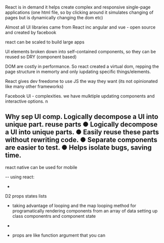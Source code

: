 React is in demand 
it helps create complex and responsive single-page applications (one html file, so by clicking around it simulates changing of pages but is dynamically changing the dom etc)

Almost all UI libraries came from React inc angular and vue - open source and created by facebook

react can be scaled to build large apps

UI elements broken down into self-contained components, so they can be reused so DRY (component based)

DOM are costly in performance. So react created a virtual dom, repping the page structure in memorty and only iupdating specific things/elements.

React gives dev freedome to use JS the way they want (its not opinionated like many other frameworks)

Facebook UI - complexities. we have mulktiple updating components and interactive options. n

Why sep UI comp. Logically decompose a UI into unique part. reuse parts
● Logically decompose a UI into unique parts.
● Easily reuse these parts without rewriting code.
● Separate components are easier to test.
● Helps isolate bugs, saving time.
-
react native can be used for mobile

--
using react:

- 

D2 
props
states
lists
- taking advantage of looping and the map looping method for programatically rendering components from an array of data
setting up class componentrs and component state

-
- props are like function argument that you can 